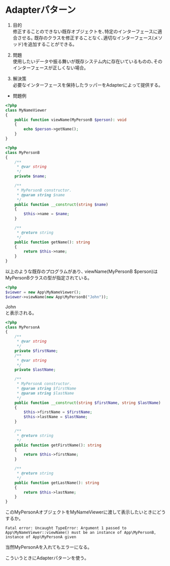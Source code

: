 # Adapterパターン

1. 目的  
修正することのできない既存オブジェクトを､特定のインターフェースに適合させる｡
既存のクラスを修正することなく､適切なインターフェース(メソッド)を追加することができる｡

2. 問題  
使用したいデータや振る舞いが既存システム内に存在いているものの､そのインターフェースが正しくない場合｡

3. 解決策  
必要なインターフェースを保持したラッパーをAdapterによって提供する｡


* 問題例

```php
<?php
class MyNameViewer
{
    public function viewName(MyPersonB $person): void
    {
        echo $person->getName();
    }
}
```

```php
<?php
class MyPersonB
{
    /**
     * @var string
     */
    private $name;

    /**
     * MyPersonB constructor.
     * @param string $name
     */
    public function __construct(string $name)
    {
        $this->name = $name;
    }

    /**
     * @return string
     */
    public function getName(): string
    {
        return $this->name;
    }
}
```

以上のような既存のプログラムがあり､
viewName(MyPersonB $person)はMyPersonBクラスの型が指定されている｡

```php
<?php
$viewer = new App\MyNameViewer();
$viewer->viewName(new App\MyPersonB("John"));
```
John  
と表示される｡

```php
<?php
class MyPersonA
{
    /**
     * @var string
     */
    private $firstName;
    /**
     * @var string
     */
    private $lastName;

    /**
     * MyPersonA constructor.
     * @param string $firstName
     * @param string $lastName
     */
    public function __construct(string $firstName, string $lastName)
    {
        $this->firstName = $firstName;
        $this->lastName = $lastName;
    }

    /**
     * @return string
     */
    public function getFirstName(): string
    {
        return $this->firstName;
    }

    /**
     * @return string
     */
    public function getLastName(): string
    {
        return $this->lastName;
    }
}
```

このMyPersonAオブジェクトをMyNameViewerに渡して表示したいときにどうするか｡

```
Fatal error: Uncaught TypeError: Argument 1 passed to App\MyNameViewer::viewName() must be an instance of App\MyPersonB, instance of App\MyPersonA given
```

当然MyPersonAを入れてもエラーになる｡

こういうときにAdapterパターンを使う｡